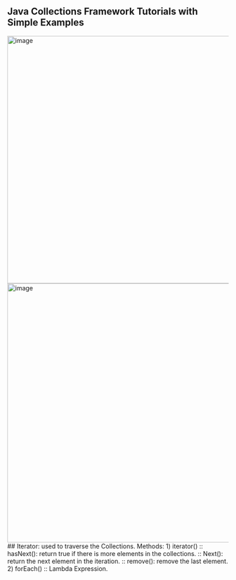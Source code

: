 ## Java Collections Framework Tutorials with Simple Examples
<img width="1148" height="562" alt="image" src="https://github.com/user-attachments/assets/48193bca-046a-4fad-b88b-b86fd24dad45" />
<img width="1146" height="588" alt="image" src="https://github.com/user-attachments/assets/fe1365ad-9003-4cf0-b10b-2b643bfd670a" />
## Iterator: used to traverse the Collections.
Methods: 1) iterator() :: hasNext(): return true if there is more elements in the collections.
                        :: Next(): return the next element in the iteration.
                        :: remove(): remove the last element.
          2) forEach()  ::  Lambda Expression. 
        
